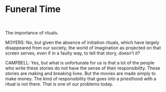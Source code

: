 # Funeral Time

&nbsp;

The importance of rituals. 

MOYERS: No, but given the absence of initiation rituals, which have largely disappeared from our society, the world of imagination as projected on that screen serves, even if in a faulty way, to tell that story, doesn’t it?

CAMPBELL: Yes, but what is unfortunate for us is that a lot of the people who write these stories do not have the sense of their responsibility. These stories are making and breaking lives. But the movies are made simply to make money. The kind of responsibility that goes into a priesthood with a ritual is not there. That is one of our problems today.
